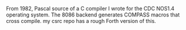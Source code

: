 From 1982, Pascal source of a C compiler I wrote for the CDC NOS1.4 operating system. 
The 8086 backend generates COMPASS macros that cross compile.
my csrc repo has a rough Forth version of this.
